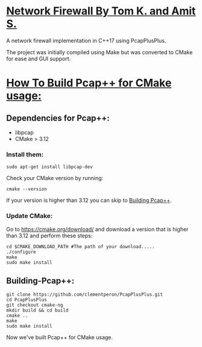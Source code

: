 # <u> Network Firewall By Tom K. and Amit S.</u>

A network firewall implementation in C++17 using PcapPlusPlus.

The project was initially compiled using Make but was converted to CMake for ease and GUI support.

# <u>How To Build Pcap++ for CMake usage:</u>

## Dependencies for Pcap++:

- libpcap
- CMake > 3.12

### Install them:

```shell
sudo apt-get install libpcap-dev
```

Check your CMake version by running:

```shell
cmake --version
```

If your version is higher than 3.12 you can skip to [Building Pcap++](#building-pcap).

### Update CMake:

Go to https://cmake.org/download/ and download a version that is higher than 3.12 and perform these steps:

```shell
cd $CMAKE_DOWNLOAD_PATH #The path of your download.....
./configure
make
sudo make install
```

## Building-Pcap++:

```shell
git clone https://github.com/clementperon/PcapPlusPlus.git
cd PcapPlusPlus
git checkout cmake-ng
mkdir build && cd build
cmake ..
make
sudo make install
```

Now we've built Pcap++ for CMake usage.
